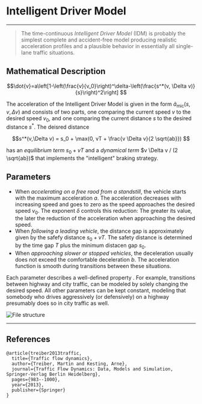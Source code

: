 # Intelligent Driver Model
---
> The time-continuous _Intelligent Driver Model_ (IDM) is probably the simplest complete and accident-free model producing realistic acceleration profiles and a plausible behavior in essentially all single-lane traffic situations.

## Mathematical Description
$$\dot{v}=a\left[1-\left(\frac{v}{v_0}\right)^\delta-\left(\frac{s^*(v, \Delta v)}{s}\right)^2\right] $$

The acceleration of the Intelligent Driver Model is given in the form $\tilde a_{\text{mic}} (s,v,\Delta v)$ and consists of two parts, one comparing the current speed $v$ to the desired speed $v_0$, and one comparing the current distance $s$ to the desired distance $s^*$. The deisred distance

$$s^*(v,\Delta v) = s_0 + \max(0, vT + \frac{v \Delta v}{2 \sqrt{ab}}) $$

has an _equilibrium term_ $s_0 + vT$ and a _dynamical term_ $v \Delta v / (2 \sqrt{ab})$ that implements the "intelligent" braking strategy.


## Parameters
* When _accelerating on a free raod from a standstill_, the vehicle starts with the maximum acceleration $a$. The acceleration decreases with increasing speed and goes to zero as the speed approaches the desired speed $v_0$. The exponent $\delta$ controls this reduction: The greater its value, the later the reduction of the acceleration when approaching the desired speed.
* When _following a leading vehicle_, the distance gap is approximately given by the safefy distance $s_0 + vT$. The safety distance is determined by the time gap $T$ plus the minimum distacen gap $s_0$.
* When _approaching slower or stopped vehicles_, the deceleration usually does not exceed the comfortable deceleration $b$. The acceleration function is smooth during transitions between these situations.

Each parameter describes a well-defined property . For example, transitions between highway and city traffic, can be modeled by solely changing the desired speed. All other parameters can be kept constant, modeling that somebody who drives aggressively (or defensively) on a highway presumably does so in city traffic as well.

 ![File structure](./images/documentation_figure.png "Title")

---
## References
```
@article{treiber2013traffic,
  title={Traffic flow dynamics},
  author={Treiber, Martin and Kesting, Arne},
  journal={Traffic Flow Dynamics: Data, Models and Simulation, Springer-Verlag Berlin Heidelberg},
  pages={983--1000},
  year={2013},
  publisher={Springer}
}
```
